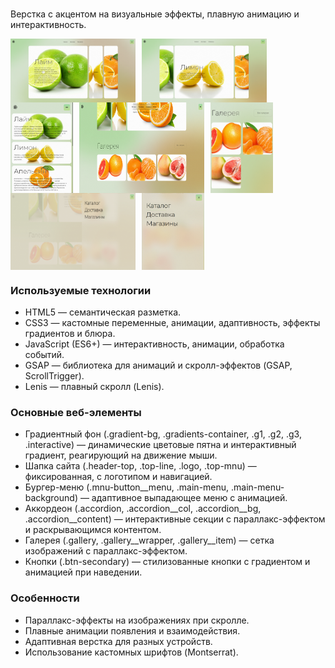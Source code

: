 # 

Верстка с акцентом на визуальные эффекты, плавную анимацию и интерактивность.

<div style="display: flex; flex-wrap: wrap;">
  <img src="README.png/1.png" alt="Изображение 1" style="width: 200px; margin-right: 10px;">
  <img src="README.png/2.png" alt="Изображение 2" style="width: 200px; margin-right: 10px;">
  <img src="README.png/3.png" alt="Изображение 3" style="width: 100px; margin-right: 10px;">
  <img src="README.png/4.png" alt="Изображение 4" style="width: 200px; margin-right: 10px;">
  <img src="README.png/5.png" alt="Изображение 5" style="width: 100px; margin-right: 10px;">
  <img src="README.png/6.png" alt="Изображение 6" style="width: 200px; margin-right: 10px;">
  <img src="README.png/7.png" alt="Изображение 7" style="width: 100px;">
</div>


### Используемые технологии
-	HTML5 — семантическая разметка.
-	CSS3 — кастомные переменные, анимации, адаптивность, эффекты градиентов и блюра.
-	JavaScript (ES6+) — интерактивность, анимации, обработка событий.
-	GSAP — библиотека для анимаций и скролл-эффектов (GSAP, ScrollTrigger).
-	Lenis — плавный скролл (Lenis).

### Основные веб-элементы
-	Градиентный фон (.gradient-bg, .gradients-container, .g1, .g2, .g3, .interactive) — динамические цветовые пятна и интерактивный градиент, реагирующий на движение мыши.
-	Шапка сайта (.header-top, .top-line, .logo, .top-mnu) — фиксированная, с логотипом и навигацией.
-	Бургер-меню (.mnu-button__menu, .main-menu, .main-menu-background) — адаптивное выпадающее меню с анимацией.
-	Аккордеон (.accordion, .accordion__col, .accordion__bg, .accordion__content) — интерактивные секции с параллакс-эффектом и раскрывающимся контентом.
-	Галерея (.gallery, .gallery__wrapper, .gallery__item) — сетка изображений с параллакс-эффектом.
-	Кнопки (.btn-secondary) — стилизованные кнопки с градиентом и анимацией при наведении.

### Особенности
-	Параллакс-эффекты на изображениях при скролле.
-	Плавные анимации появления и взаимодействия.
-	Адаптивная верстка для разных устройств.
-	Использование кастомных шрифтов (Montserrat).
